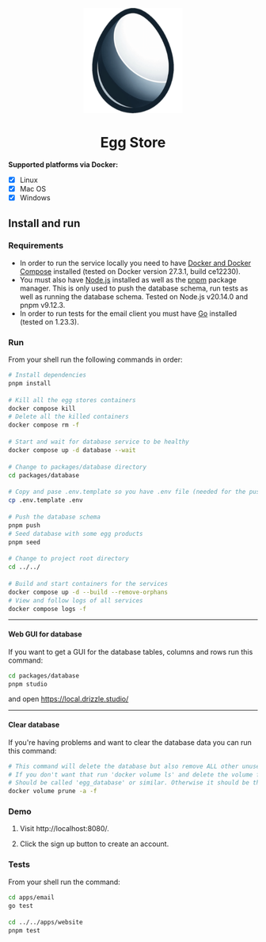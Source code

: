 <!-- <div style="display:flex;align-items: center; margin-bottom: 2rem; flex-wrap: wrap; justify-content: center;"> -->

<p align="center">
    <img src="./icon.png" alt="egg" width="200" height="213"  />
</p>

<p align="center">
    <h1 align="center">Egg Store</h1>
</p>

**Supported platforms via Docker:**

- [x] Linux
- [x] Mac OS
- [x] Windows

## Install and run

### Requirements

- In order to run the service locally you need to have [Docker and Docker Compose](https://www.docker.com/products/docker-desktop/) installed (tested on Docker version 27.3.1, build ce12230).
- You must also have [Node.js](https://nodejs.org/en/download/package-manager) installed as well as the [pnpm](https://pnpm.io/) package manager.
This is only used to push the database schema, run tests as well as running the database schema.
Tested on Node.js v20.14.0 and pnpm v9.12.3.
- In order to run tests for the email client you must have [Go](https://go.dev/doc/install) installed (tested on 1.23.3).

### Run

From your shell run the following commands in order:

```sh
# Install dependencies
pnpm install

# Kill all the egg stores containers
docker compose kill
# Delete all the killed containers
docker compose rm -f

# Start and wait for database service to be healthy
docker compose up -d database --wait

# Change to packages/database directory
cd packages/database

# Copy and pase .env.template so you have .env file (needed for the push, seed and studio script later)
cp .env.template .env

# Push the database schema
pnpm push
# Seed database with some egg products
pnpm seed

# Change to project root directory
cd ../../

# Build and start containers for the services
docker compose up -d --build --remove-orphans
# View and follow logs of all services
docker compose logs -f
```

---
#### Web GUI for database

If you want to get a GUI for the database tables, columns and rows run this command:
```sh
cd packages/database
pnpm studio
```

and open https://local.drizzle.studio/

---
#### Clear database

If you're having problems and want to clear the database data you can run this command:
```sh
# This command will delete the database but also remove ALL other unused volumes from previous containers.
# If you don't want that run 'docker volume ls' and delete the volume for the database service.
# Should be called 'egg_database' or similar. Otherwise it should be the last created volume.
docker volume prune -a -f
```

### Demo

1. Visit http://localhost:8080/.

2. Click the sign up button to create an account.

### Tests

From your shell run the command:

```sh
cd apps/email
go test

cd ../../apps/website
pnpm test
```